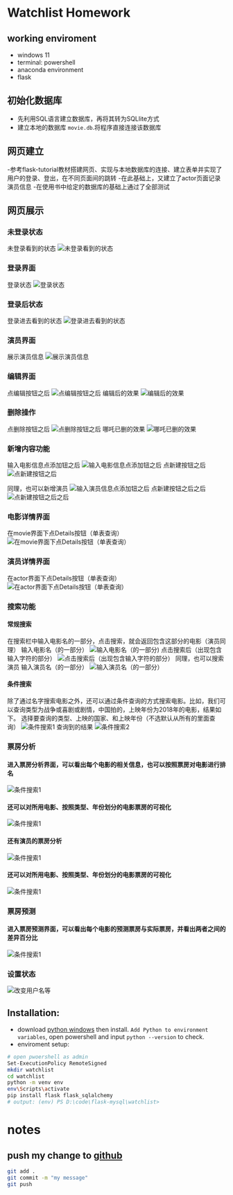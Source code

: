 
# Watchlist Homework
## working enviroment
- windows 11
- terminal: powershell
- anaconda environment
- flask

## 初始化数据库
- 先利用SQL语言建立数据库，再将其转为SQLlite方式
- 建立本地的数据库 `movie.db`.将程序直接连接该数据库

## 网页建立
-参考flask-tutorial教材搭建网页、实现与本地数据库的连接、建立表单并实现了用户的登录、登出，在不同页面间的跳转
-在此基础上，又建立了actor页面记录演员信息
-在使用书中给定的数据库的基础上通过了全部测试

## 网页展示

### 未登录状态
未登录看到的状态
![未登录看到的状态](./screenshots/logout.png)

### 登录界面
登录状态
![登录状态](./screenshots/login.png)

### 登录后状态
登录进去看到的状态
![登录进去看到的状态](./screenshots/login_state.png)

### 演员界面
展示演员信息
![展示演员信息](./screenshots/actor_state.png)

### 编辑界面
点编辑按钮之后
![点编辑按钮之后](./screenshots/edit1.png)
编辑后的效果
![编辑后的效果](./screenshots/edit2.png)

### 删除操作
点删除按钮之后
![点删除按钮之后](./screenshots/delete.png)
哪吒已删的效果
![哪吒已删的效果](./screenshots/delete2.png)

### 新增内容功能
输入电影信息点添加钮之后
![输入电影信息点添加钮之后](./screenshots/add1.png)
点新建按钮之后
![点新建按钮之后](./screenshots/add2.png)

同理，也可以新增演员
![输入演员信息点添加钮之后](./screenshots/add_actor1.png)
点新建按钮之后之后
![点新建按钮之后之后](./screenshots/add_actor2.png)
### 电影详情界面
在movie界面下点Details按钮（单表查询）
![在movie界面下点Details按钮（单表查询）](./screenshots/movie_details.png)

### 演员详情界面
在actor界面下点Details按钮（单表查询）
![在actor界面下点Details按钮（单表查询）](./screenshots/actor_details.png)

### 搜索功能
#### 常规搜索
在搜索栏中输入电影名的一部分，点击搜索，就会返回包含这部分的电影（演员同理）
输入电影名（的一部分）
![输入电影名（的一部分)](./screenshots/search1.png)
点击搜索后（出现包含输入字符的部分）
![点击搜索后（出现包含输入字符的部分）](./screenshots/search2.png)
同理，也可以搜索演员
输入演员名（的一部分）
![输入演员名（的一部分）](./screenshots/search_actor1.png)
#### 条件搜索
除了通过名字搜索电影之外，还可以通过条件查询的方式搜索电影。比如，我们可以查询类型为战争或喜剧或剧情，中国拍的，上映年份为2018年的电影，结果如下。
选择要查询的类型、上映的国家、和上映年份（不选默认从所有的里面查询）
![条件搜索1](./screenshots/condition_search1.png)
查询到的结果
![条件搜索2](./screenshots/condition_search2.png)

### 票房分析
#### 进入票房分析界面，可以看出每个电影的相关信息，也可以按照票房对电影进行排名
![条件搜索1](./screenshots/box_analysis.png)
#### 还可以对所用电影、按照类型、年份划分的电影票房的可视化
![条件搜索1](./screenshots/box_visualization.png)
#### 还有演员的票房分析
![条件搜索1](./screenshots/actor_analysis.png)
#### 还可以对所用电影、按照类型、年份划分的电影票房的可视化
![条件搜索1](./screenshots/actor_visualization.png)

### 票房预测
#### 进入票房预测界面，可以看出每个电影的预测票房与实际票房，并看出两者之间的差异百分比
![条件搜索1](./screenshots/box_prediction.png)

### 设置状态
![改变用户名等](./screenshots/settings.png)



## Installation:
- download [python windows](https://www.python.org/ftp/python/3.12.0/python-3.12.0-amd64.exe) then install. `Add Python to environment variables`, open powershell and input `python --version` to check.
- enviroment setup:
```bash
# open pwoershell as admin
Set-ExecutionPolicy RemoteSigned
mkdir watchlist
cd watchlist
python -m venv env
env\Scripts\activate
pip install flask flask_sqlalchemy
# output: (env) PS D:\code\flask-mysql\watchlist>
```

# notes
## push my change to [github](https://github.com/2021201554zqy/RucMovie)
```bash
git add .
git commit -m "my message"
git push
```